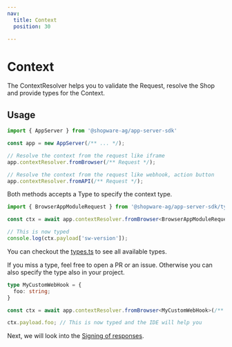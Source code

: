 ```yaml
---
nav:
  title: Context
  position: 30

---
```


# Context

The ContextResolver helps you to validate the Request, resolve the Shop and provide types for the Context.

## Usage

```js
import { AppServer } from '@shopware-ag/app-server-sdk'

const app = new AppServer(/** ... */);

// Resolve the context from the request like iframe
app.contextResolver.fromBrowser(/** Request */);

// Resolve the context from the request like webhook, action button
app.contextResolver.fromAPI(/** Request */);
```

Both methods accepts a Type to specify the context type.

```ts
import { BrowserAppModuleRequest } from '@shopware-ag/app-server-sdk/types'

const ctx = await app.contextResolver.fromBrowser<BrowserAppModuleRequest>(/** Request */);

// This is now typed
console.log(ctx.payload['sw-version']);
```

You can checkout the [types.ts](https://github.com/shopware/app-sdk-js/blob/main/src/types.ts) to see all available types.

If you miss a type, feel free to open a PR or an issue. Otherwise you can also specify the type also in your project.

```ts
type MyCustomWebHook = {
  foo: string;
}

const ctx = await app.contextResolver.fromBrowser<MyCustomWebHook>(/** Request */);

ctx.payload.foo; // This is now typed and the IDE will help you
```

Next, we will look into the [Signing of responses](./04-signing).
